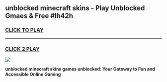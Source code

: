 
## unblocked minecraft skins - Play Unblocked Gmaes & Free #lh42h
<h3>
<a href="https://news.freeplayer.one?title=unblocked_minecraft_skins&ref=03M">CLICK TO PLAY</a></h3>
<hr>

<h3>
<a href="https://news.freeplayer.one?title=unblocked_minecraft_skins&ref=03M">CLICK 2 PLAY</a>
  
</h3>

<a href="https://news.freeplayer.one?title=unblocked_minecraft_skins&ref=03M"><img src="https://clearcache.store/games.png"></a>


**unblocked minecraft skins games unblocked: Your Gateway to Fun and Accessible Online Gaming**
